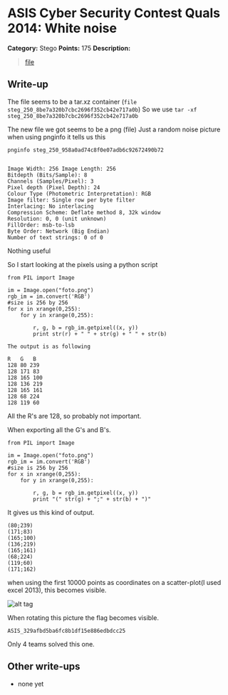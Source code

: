 # ASIS Cyber Security Contest Quals 2014: White noise

**Category:** Stego
**Points:** 175
**Description:**

> [file](steg_250_8be7a320b7cbc2696f352cb42e717a0b)

## Write-up

The file seems to be a tar.xz container (`file steg_250_8be7a320b7cbc2696f352cb42e717a0b`)
So we use 
`tar -xf steg_250_8be7a320b7cbc2696f352cb42e717a0b`

The new file we got seems to be a png (file)
Just a random noise picture
 when using pnginfo it tells us this
 
 `pnginfo steg_250_958a0ad74c8f0e07adb6c92672490b72`
 
 ```
 
 Image Width: 256 Image Length: 256
 Bitdepth (Bits/Sample): 8
 Channels (Samples/Pixel): 3
 Pixel depth (Pixel Depth): 24
 Colour Type (Photometric Interpretation): RGB
 Image filter: Single row per byte filter
 Interlacing: No interlacing
 Compression Scheme: Deflate method 8, 32k window
 Resolution: 0, 0 (unit unknown)
 FillOrder: msb-to-lsb
 Byte Order: Network (Big Endian)
 Number of text strings: 0 of 0
 ```	
 Nothing useful
 
 So I start looking at the pixels using a python script
 
``` 
from PIL import Image

im = Image.open("foto.png")
rgb_im = im.convert('RGB')
#size is 256 by 256
for x in xrange(0,255):
	for	y in xrange(0,255):
		
		r, g, b = rgb_im.getpixel((x, y))
		print str(r) + " " + str(g) + " " + str(b)
```				
		
	The output is as following
```	
R   G   B
128 80 239
128 171 83
128 165 100
128 136 219
128 165 161
128 68 224
128 119 60
```	
All the R's are 128, so probably not important.

When exporting all the G's and B's.


```
from PIL import Image

im = Image.open("foto.png")
rgb_im = im.convert('RGB')
#size is 256 by 256
for x in xrange(0,255):
	for	y in xrange(0,255):
		
		r, g, b = rgb_im.getpixel((x, y))
		print "(" str(g) + ";" + str(b) + ")"
```				
		
It gives us this kind of output.
```	
(80;239)
(171;83)
(165;100)
(136;219)
(165;161)
(68;224)
(119;60)
(171;162)
```	

when using the first 10000 points as coordinates on a scatter-plot(I used excel 2013), this becomes visible.

![alt tag](http://i.imgur.com/OGxqt6T.png)

When rotating this picture the flag becomes visible.

`ASIS_329afbd5ba6fc8b1df15e886edbdcc25`

Only 4 teams solved this one.



 
 

## Other write-ups

* none yet
